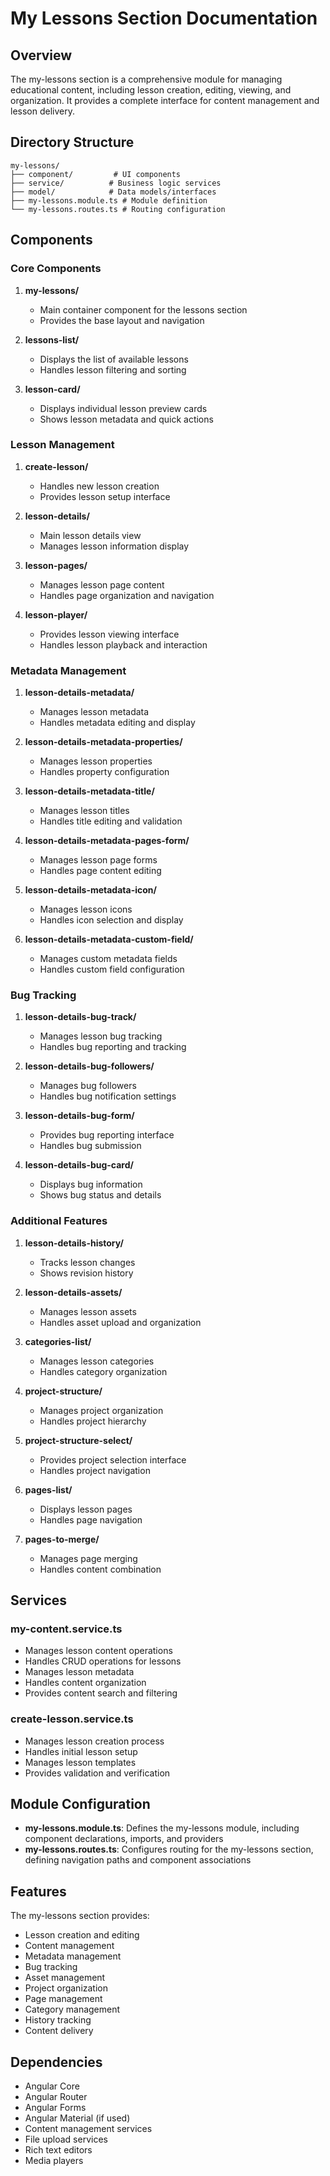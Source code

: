 # My Lessons Section Documentation

## Overview

The my-lessons section is a comprehensive module for managing educational content, including lesson creation, editing, viewing, and organization. It provides a complete interface for content management and lesson delivery.

## Directory Structure

```
my-lessons/
├── component/         # UI components
├── service/          # Business logic services
├── model/            # Data models/interfaces
├── my-lessons.module.ts # Module definition
└── my-lessons.routes.ts # Routing configuration
```

## Components

### Core Components

1. **my-lessons/**

    - Main container component for the lessons section
    - Provides the base layout and navigation

2. **lessons-list/**

    - Displays the list of available lessons
    - Handles lesson filtering and sorting

3. **lesson-card/**
    - Displays individual lesson preview cards
    - Shows lesson metadata and quick actions

### Lesson Management

1. **create-lesson/**

    - Handles new lesson creation
    - Provides lesson setup interface

2. **lesson-details/**

    - Main lesson details view
    - Manages lesson information display

3. **lesson-pages/**

    - Manages lesson page content
    - Handles page organization and navigation

4. **lesson-player/**
    - Provides lesson viewing interface
    - Handles lesson playback and interaction

### Metadata Management

1. **lesson-details-metadata/**

    - Manages lesson metadata
    - Handles metadata editing and display

2. **lesson-details-metadata-properties/**

    - Manages lesson properties
    - Handles property configuration

3. **lesson-details-metadata-title/**

    - Manages lesson titles
    - Handles title editing and validation

4. **lesson-details-metadata-pages-form/**

    - Manages lesson page forms
    - Handles page content editing

5. **lesson-details-metadata-icon/**

    - Manages lesson icons
    - Handles icon selection and display

6. **lesson-details-metadata-custom-field/**
    - Manages custom metadata fields
    - Handles custom field configuration

### Bug Tracking

1. **lesson-details-bug-track/**

    - Manages lesson bug tracking
    - Handles bug reporting and tracking

2. **lesson-details-bug-followers/**

    - Manages bug followers
    - Handles bug notification settings

3. **lesson-details-bug-form/**

    - Provides bug reporting interface
    - Handles bug submission

4. **lesson-details-bug-card/**
    - Displays bug information
    - Shows bug status and details

### Additional Features

1. **lesson-details-history/**

    - Tracks lesson changes
    - Shows revision history

2. **lesson-details-assets/**

    - Manages lesson assets
    - Handles asset upload and organization

3. **categories-list/**

    - Manages lesson categories
    - Handles category organization

4. **project-structure/**

    - Manages project organization
    - Handles project hierarchy

5. **project-structure-select/**

    - Provides project selection interface
    - Handles project navigation

6. **pages-list/**

    - Displays lesson pages
    - Handles page navigation

7. **pages-to-merge/**
    - Manages page merging
    - Handles content combination

## Services

### my-content.service.ts

-   Manages lesson content operations
-   Handles CRUD operations for lessons
-   Manages lesson metadata
-   Handles content organization
-   Provides content search and filtering

### create-lesson.service.ts

-   Manages lesson creation process
-   Handles initial lesson setup
-   Manages lesson templates
-   Provides validation and verification

## Module Configuration

-   **my-lessons.module.ts**: Defines the my-lessons module, including component declarations, imports, and providers
-   **my-lessons.routes.ts**: Configures routing for the my-lessons section, defining navigation paths and component associations

## Features

The my-lessons section provides:

-   Lesson creation and editing
-   Content management
-   Metadata management
-   Bug tracking
-   Asset management
-   Project organization
-   Page management
-   Category management
-   History tracking
-   Content delivery

## Dependencies

-   Angular Core
-   Angular Router
-   Angular Forms
-   Angular Material (if used)
-   Content management services
-   File upload services
-   Rich text editors
-   Media players
